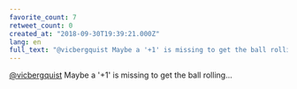 ```yaml
---
favorite_count: 7
retweet_count: 0
created_at: "2018-09-30T19:39:21.000Z"
lang: en
full_text: "@vicbergquist Maybe a '+1' is missing to get the ball rolling..."
---
```


[@vicbergquist](https://twitter.com/vicbergquist) Maybe a '+1' is missing to get
the ball rolling...
